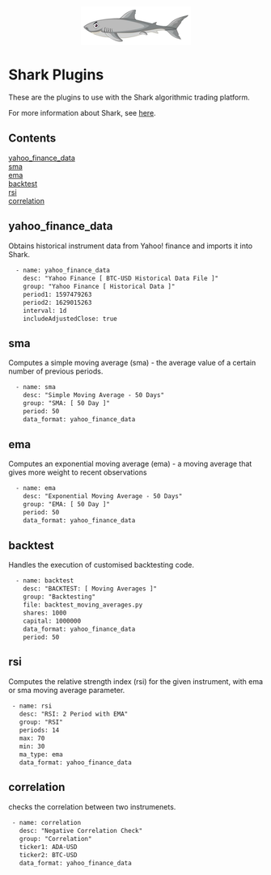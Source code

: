 <p align="center">
  <img src="https://github.com/danielneil/Shark/blob/main/shark/files/shark_ui_patches/logofullsize.png?raw=true">
</p>

# Shark Plugins

These are the plugins to use with the Shark algorithmic trading platform. 

For more information about Shark, see [here](https://github.com/danielneil/Shark).

## Contents
[yahoo_finance_data](#yahoo_finance_data)  
[sma](#sma)  
[ema](#ema)  
[backtest](#backtest)  
[rsi](#rsi)  
[correlation](#correlation)  

<a name="yahoo_finance_data"/>

## yahoo_finance_data

Obtains historical instrument data from Yahoo! finance and imports it into Shark.

```
  - name: yahoo_finance_data
    desc: "Yahoo Finance [ BTC-USD Historical Data File ]"
    group: "Yahoo Finance [ Historical Data ]"
    period1: 1597479263
    period2: 1629015263
    interval: 1d
    includeAdjustedClose: true
```

<a name="sma"/>

## sma

Computes a simple moving average (sma) - the average value of a certain number of previous periods.

```
  - name: sma
    desc: "Simple Moving Average - 50 Days"
    group: "SMA: [ 50 Day ]"
    period: 50
    data_format: yahoo_finance_data
```

<a name="ema"/>

## ema

Computes an exponential moving average (ema) - a moving average that gives more weight to recent observations

```
  - name: ema
    desc: "Exponential Moving Average - 50 Days"
    group: "EMA: [ 50 Day ]"
    period: 50
    data_format: yahoo_finance_data
```

<a name="backtest"/>

## backtest

Handles the execution of customised backtesting code. 

```
  - name: backtest
    desc: "BACKTEST: [ Moving Averages ]"
    group: "Backtesting"
    file: backtest_moving_averages.py
    shares: 1000
    capital: 1000000
    data_format: yahoo_finance_data
    period: 50
```

<a name="rsi" />

## rsi

Computes the relative strength index (rsi) for the given instrument, with ema or sma moving average parameter.

```
 - name: rsi
   desc: "RSI: 2 Period with EMA"
   group: "RSI" 
   periods: 14
   max: 70
   min: 30
   ma_type: ema
   data_format: yahoo_finance_data
```

<a name="correlation" />

## correlation

 checks the correlation between two instrumenets.

```
 - name: correlation
   desc: "Negative Correlation Check"
   group: "Correlation" 
   ticker1: ADA-USD
   ticker2: BTC-USD
   data_format: yahoo_finance_data
```
